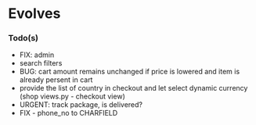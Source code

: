 # Evolves

### Todo(s)
 - FIX: admin
 - search filters
 - BUG: cart amount remains unchanged if price is lowered and item is already persent in cart
 - provide the list of country in checkout and let select dynamic currency (shop views.py - checkout view)
 - URGENT: track package, is delivered?
 - FIX - phone_no to CHARFIELD